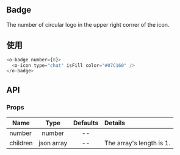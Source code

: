 ## Badge 

The number of circular logo in the upper right corner of the icon.

## 使用

```js
<o-badge number={8}>
  <o-icon type="chat" isFill color="#07C160" />
</o-badge>
```

## API

### Props

|  **Name**  | **Type**        | **Defaults**  | **Details**  |
| ------------- |:-------------:|:-----:|:-------------|
| number         |   number  |    --   |             |　
| children         |    json array  |    --   |   The array's length is 1.        |　